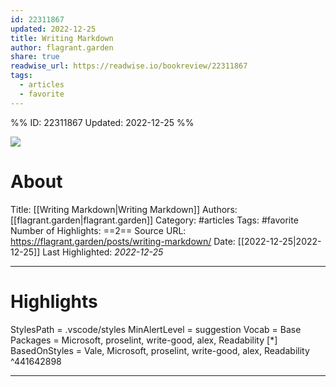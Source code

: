 ```yaml
---
id: 22311867
updated: 2022-12-25
title: Writing Markdown
author: flagrant.garden
share: true
readwise_url: https://readwise.io/bookreview/22311867
tags:
  - articles
  - favorite
---
```


%%
ID: 22311867
Updated: 2022-12-25
%%

![]( https://flagrant.garden/images/site-feature-image.png)

# About
Title: [[Writing Markdown|Writing Markdown]]
Authors: [[flagrant.garden|flagrant.garden]]
Category: #articles
Tags: #favorite
Number of Highlights: ==2==
Source URL: https://flagrant.garden/posts/writing-markdown/
Date: [[2022-12-25|2022-12-25]]
Last Highlighted: *2022-12-25*

---

# Highlights

StylesPath = .vscode/styles MinAlertLevel = suggestion Vocab = Base Packages = Microsoft, proselint, write-good, alex, Readability [*] BasedOnStyles = Vale, Microsoft, proselint, write-good, alex, Readability ^441642898

---